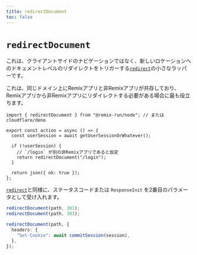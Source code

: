 ```yaml
---
title: redirectDocument
toc: false
---
```


# `redirectDocument`

これは、クライアントサイドのナビゲーションではなく、新しいロケーションへのドキュメントレベルのリダイレクトをトリガーする[`redirect`][redirect]の小さなラッパーです。

これは、同じドメイン上にRemixアプリと非Remixアプリが共存しており、Remixアプリから非Remixアプリにリダイレクトする必要がある場合に最も役立ちます。

```tsx lines=[1,7]
import { redirectDocument } from "@remix-run/node"; // または cloudflare/deno

export const action = async () => {
  const userSession = await getUserSessionOrWhatever();

  if (!userSession) {
    // `/login` が別の非Remixアプリであると仮定
    return redirectDocument("/login");
  }

  return json({ ok: true });
};
```

[`redirect`][redirect]と同様に、ステータスコードまたは `ResponseInit` を2番目のパラメータとして受け入れます。

```ts
redirectDocument(path, 301);
redirectDocument(path, 303);
```

```ts
redirectDocument(path, {
  headers: {
    "Set-Cookie": await commitSession(session),
  },
});
```

[redirect]: ./redirect

